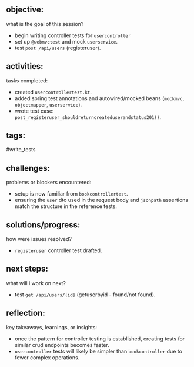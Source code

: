 ## objective:
what is the goal of this session?
- begin writing controller tests for `usercontroller`
- set up `@webmvctest` and mock `userservice`.
- test `post /api/users` (registeruser).

## activities:
tasks completed:
- created `usercontrollertest.kt`.
- added spring test annotations and autowired/mocked beans (`mockmvc`, `objectmapper`, `userservice`).
- wrote test case: `post_registeruser_shouldreturncreateduserandstatus201()`.

## tags:
 #write_tests

## challenges:
problems or blockers encountered: 
- setup is now familiar from `bookcontrollertest`.
- ensuring the `user` dto used in the request body and `jsonpath` assertions match the structure in the reference tests.

## solutions/progress:
how were issues resolved?
- `registeruser` controller test drafted.

## next steps:
what will i work on next?
- test `get /api/users/{id}` (getuserbyid - found/not found).

## reflection:
key takeaways, learnings, or insights:
- once the pattern for controller testing is established, creating tests for similar crud endpoints becomes faster.
- `usercontroller` tests will likely be simpler than `bookcontroller` due to fewer complex operations.
